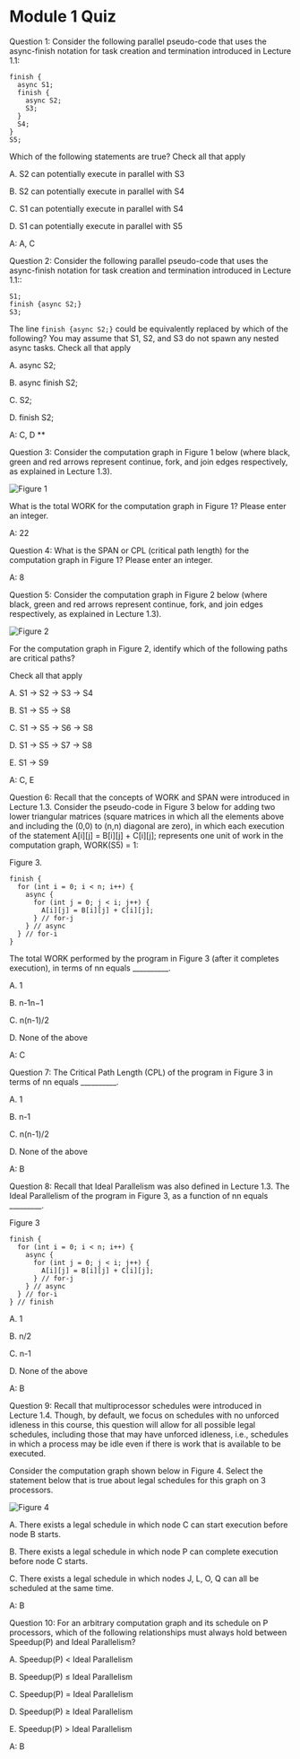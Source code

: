 # Module 1 Quiz

Question 1: Consider the following parallel pseudo-code that uses the async-finish notation for task creation and termination introduced in Lecture 1.1:
```
finish {
  async S1;
  finish {
    async S2;
    S3;
  }
  S4;
}
S5;
```
Which of the following statements are true? Check all that apply

A. S2 can potentially execute in parallel with S3

B. S2 can potentially execute in parallel with S4

C. S1 can potentially execute in parallel with S4

D. S1 can potentially execute in parallel with S5

A: A, C

Question 2: Consider the following parallel pseudo-code that uses the async-finish notation for task creation and termination introduced in Lecture 1.1::
```
S1;
finish {async S2;}
S3;
```
The line `finish {async S2;}` could be equivalently replaced by which of the following? You may assume that S1, S2, and S3 do not spawn any nested async tasks. Check all that apply

A. async S2;

B. async finish S2;

C. S2;

D. finish S2;

A: C, D **

Question 3: Consider the computation graph in Figure 1 below (where black, green and red arrows represent continue, fork, and join edges respectively, as explained in Lecture 1.3).

![Figure 1](/Parallel_Programming/images/quiz1fig1.jpg "Figure 1")

What is the total WORK for the computation graph in Figure 1? Please enter an integer.

A: 22

Question 4: What is the SPAN or CPL (critical path length) for the computation graph in Figure 1? Please enter an integer.

A: 8

Question 5: Consider the computation graph in Figure 2 below (where black, green and red arrows represent continue, fork, and join edges respectively, as explained in Lecture 1.3).

![Figure 2](/Parallel_Programming/images/quiz1fig2.jpg "Figure 2")

For the computation graph in Figure 2, identify which of the following paths are critical paths?

Check all that apply


A. S1 → S2 → S3 → S4

B. S1 → S5 → S8

C. S1 → S5 → S6 → S8

D. S1 → S5 → S7 → S8

E. S1 → S9

A: C, E

Question 6: Recall that the concepts of WORK and SPAN were introduced in Lecture 1.3. Consider the pseudo-code in Figure 3 below for adding two lower triangular matrices (square matrices in which all the elements above and including the (0,0) to (n,n) diagonal are zero), in which each execution of the statement A[i][j] = B[i][j] + C[i][j]; represents one unit of work in the computation graph, WORK(S5) = 1:

Figure 3.
```
finish {
  for (int i = 0; i < n; i++) {
    async {
      for (int j = 0; j < i; j++) {          
        A[i][j] = B[i][j] + C[i][j];        
      } // for-j      
    } // async
  } // for-i  
}
```
The total WORK performed by the program in Figure 3 (after it completes execution), in terms of nn equals __________.

A. 1

B. n-1n−1

C. n(n-1)/2

D. None of the above

A: C

Question 7: The Critical Path Length (CPL) of the program in Figure 3 in terms of nn equals __________.

A. 1

B. n-1

C. n(n-1)/2

D. None of the above

A: B

Question 8: Recall that Ideal Parallelism was also defined in Lecture 1.3. The Ideal Parallelism of the program in Figure 3, as a function of nn equals _________.

Figure 3
```
finish {    
  for (int i = 0; i < n; i++) {      
    async {        
      for (int j = 0; j < i; j++) {          
        A[i][j] = B[i][j] + C[i][j];        
      } // for-j      
    } // async    
  } // for-i  
} // finish
```

A. 1

B. n/2

C. n-1

D. None of the above

A: B

Question 9: Recall that multiprocessor schedules were introduced in Lecture 1.4. Though, by default, we focus on schedules with no unforced idleness in this course, this question will allow for all possible legal schedules, including those that may have unforced idleness, i.e., schedules in which a process may be idle even if there is work that is available to be executed.

Consider the computation graph shown below in Figure 4. Select the statement below that is true about legal schedules for this graph on 3 processors.

![Figure 4](/Parallel_Programming/images/quiz1fig4.jpg "Figure 4")

A. There exists a legal schedule in which node C can start execution before node B starts.

B. There exists a legal schedule in which node P can complete execution before node C starts.

C. There exists a legal schedule in which nodes J, L, O, Q can all be scheduled at the same time.

A: B

Question 10: For an arbitrary computation graph and its schedule on P processors, which of the following relationships must always hold between Speedup(P) and Ideal Parallelism?

A. Speedup(P) < Ideal Parallelism

B. Speedup(P) ≤ Ideal Parallelism

C. Speedup(P) = Ideal Parallelism

D. Speedup(P) ≥ Ideal Parallelism

E. Speedup(P) > Ideal Parallelism

A: B




